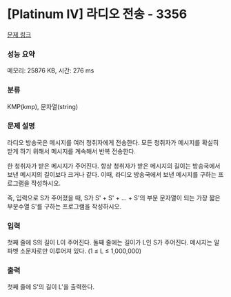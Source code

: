 # [Platinum IV] 라디오 전송 - 3356 

[문제 링크](https://www.acmicpc.net/problem/3356) 

### 성능 요약

메모리: 25876 KB, 시간: 276 ms

### 분류

KMP(kmp), 문자열(string)

### 문제 설명

<p>라디오 방송국은 메시지를 여러 청취자에게 전송한다. 모든 청취자가 메시지를 확실히 받게 하기 위해서 메시지를 계속해서 반복 전송한다.</p>

<p>한 청취자가 받은 메시지가 주어진다. 항상 청취자가 받은 메시지의 길이는 방송국에서 보낸 메시지의 길이보다 크거나 같다. 이때, 라디오 방송국에서 보낸 메시지를 구하는 프로그램을 작성하시오.</p>

<p>즉, 입력으로 S가 주어졌을 때, S가 S' + S' + ... + S'의 부분 문자열이 되는 가장 짧은 부분수열 S'를 구하는 프로그램을 작성하시오. </p>

### 입력 

 <p>첫째 줄에 S의 길이 L이 주어진다. 둘째 줄에는 길이가 L인 S가 주어진다. 메시지는 알파벳 소문자로만 이루어져 있다. (1 ≤ L ≤ 1,000,000)</p>

### 출력 

 <p>첫째 줄에 S'의 길이 L'을 출력한다.</p>

